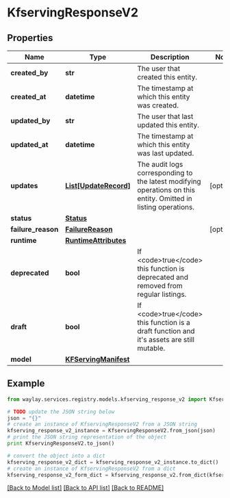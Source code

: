 # KfservingResponseV2


## Properties

Name | Type | Description | Notes
------------ | ------------- | ------------- | -------------
**created_by** | **str** | The user that created this entity. | 
**created_at** | **datetime** | The timestamp at which this entity was created. | 
**updated_by** | **str** | The user that last updated this entity. | 
**updated_at** | **datetime** | The timestamp at which this entity was last updated. | 
**updates** | [**List[UpdateRecord]**](UpdateRecord.md) | The audit logs corresponding to the latest modifying operations on this entity. Omitted in listing operations. | [optional] 
**status** | [**Status**](Status.md) |  | 
**failure_reason** | [**FailureReason**](FailureReason.md) |  | [optional] 
**runtime** | [**RuntimeAttributes**](RuntimeAttributes.md) |  | 
**deprecated** | **bool** | If &lt;code&gt;true&lt;/code&gt; this function is deprecated and removed from regular listings. | 
**draft** | **bool** | If &lt;code&gt;true&lt;/code&gt; this function is a draft function and it&#39;s assets are still mutable. | 
**model** | [**KFServingManifest**](KFServingManifest.md) |  | 

## Example

```python
from waylay.services.registry.models.kfserving_response_v2 import KfservingResponseV2

# TODO update the JSON string below
json = "{}"
# create an instance of KfservingResponseV2 from a JSON string
kfserving_response_v2_instance = KfservingResponseV2.from_json(json)
# print the JSON string representation of the object
print KfservingResponseV2.to_json()

# convert the object into a dict
kfserving_response_v2_dict = kfserving_response_v2_instance.to_dict()
# create an instance of KfservingResponseV2 from a dict
kfserving_response_v2_form_dict = kfserving_response_v2.from_dict(kfserving_response_v2_dict)
```
[[Back to Model list]](../README.md#documentation-for-models) [[Back to API list]](../README.md#documentation-for-api-endpoints) [[Back to README]](../README.md)


